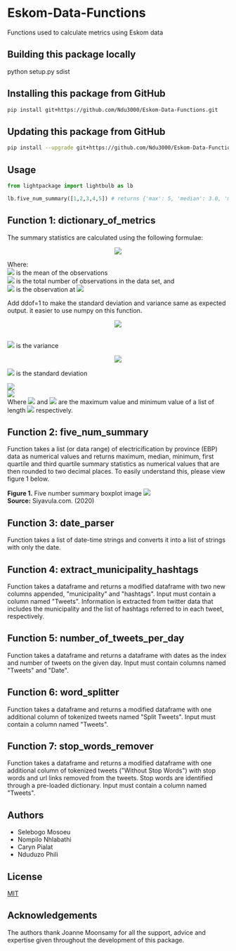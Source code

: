 # Eskom-Data-Functions
 Functions used to calculate metrics using Eskom data

## Building this package locally

python setup.py sdist

## Installing this package from GitHub
```bash
pip install git+https://github.com/Ndu3000/Eskom-Data-Functions.git
```
## Updating this package from GitHub
```bash
pip install --upgrade git+https://github.com/Ndu3000/Eskom-Data-Functions.git
```
## Usage
```python
from lightpackage import lightbulb as lb

lb.five_num_summary([1,2,3,4,5]) # returns {'max': 5, 'median': 3.0, 'min': 1, 'q1': 2.0, 'q3': 4.0} 
```
## Function 1: dictionary_of_metrics

The summary statistics are calculated using the following formulae:

<center><img src="https://render.githubusercontent.com/render/math?math=\bar{x}=\frac{1}{n}\displaystyle\sum_{i=1}^n x_i"></center>


Where:<br>
<img src="https://render.githubusercontent.com/render/math?math=\bar{x}"> is the mean of the observations<br> 
<img src="https://render.githubusercontent.com/render/math?math=n"> is the total number of observations in the data set, and<br>
<img src="https://render.githubusercontent.com/render/math?math=x_{i}"> is the observation at <img src="https://render.githubusercontent.com/render/math?math=i">

Add ddof=1 to make the standard deviation and variance same as expected output. it easier to use numpy on this function. 

<center><img src="https://render.githubusercontent.com/render/math?math=\s^2=\frac{\displaystyle\sum_{i=1}^n (x_{i}-\bar{x})^2}{n-1}"></center><br>

<img src="https://render.githubusercontent.com/render/math?math=s^2"> is the variance

<center><img src="https://render.githubusercontent.com/render/math?math=s=\sqrt{\frac{\displaystyle\sum_{i=1}^n (x_{i}-\bar{x})^2}{n-1}}"></center>

<img src="https://render.githubusercontent.com/render/math?math=s"> is the standard deviation

<img src="https://render.githubusercontent.com/render/math?math=X_{max}=max\{\x_1,x_2,x_3,x_4,...,x_n\}"><br> 
<img src="https://render.githubusercontent.com/render/math?math=X_{min}=min\{\x_1,x_2,x_3,x_4,...,x_n\}"><br>
Where <img src="https://render.githubusercontent.com/render/math?math=X_{max}"> and <img src="https://render.githubusercontent.com/render/math?math=X_{min}"> are the maximum value and minimum value of a list of length <img src="https://render.githubusercontent.com/render/math?math=n"> respectively.



## Function 2: five_num_summary

Function takes a list (or data range) of electricification by province (EBP) data as numerical values and returns maximum, median, minimum, first quartile and third quartile summary statistics as numerical values that are then rounded to two decimal places. To easily understand this, please view figure 1 below.
 
<b>Figure 1.</b> Five number summary boxplot image
 <img src="https://www.siyavula.com/read/maths/grade-10/statistics/images/5498b5406028c512c20f952d1d2f386b.png"> <br>
 <b>Source:</b> Siyavula.com. (2020)

## Function 3: date_parser
 
Function takes a list of date-time strings and converts it into a list of strings with only the date.

## Function 4: extract_municipality_hashtags

Function takes a dataframe and returns a modified dataframe with two new columns appended, "municipality" and "hashtags". Input must contain a column named "Tweets". Information is extracted from twitter data that includes the municipality and the list of hashtags referred to in each tweet, respectively. 

## Function 5: number_of_tweets_per_day

Function takes a dataframe and returns a dataframe with dates as the index and number of tweets on the given day. Input must contain columns named "Tweets" and "Date".

## Function 6: word_splitter

Function takes a dataframe and returns a modified dataframe with one additional column of tokenized tweets named "Split Tweets". Input must contain a column named "Tweets".

## Function 7: stop_words_remover

Function takes a dataframe and returns a modified dataframe with one additional column of tokenized tweets ("Without Stop Words") with stop words and url links removed from the tweets. Stop words are identified through a pre-loaded dictionary. Input must contain a column named "Tweets".

## Authors

* Selebogo Mosoeu
* Nompilo Nhlabathi
* Caryn Pialat
* Nduduzo Phili

## License
[MIT](https://choosealicense.com/licenses/mit/)

## Acknowledgements

The authors thank Joanne Moonsamy for all the support, advice and expertise given throughout the development of this package.
